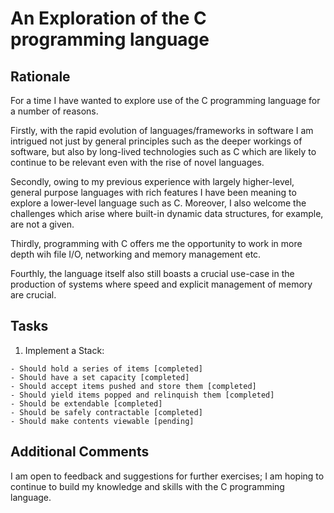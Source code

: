 # An Exploration of the C programming language

## Rationale

For a time I have wanted to explore use of the C programming
language for a number of reasons.

Firstly, with the rapid evolution of languages/frameworks in software I
am intrigued not just by general principles such as the deeper workings of
software, but also by long-lived technologies such as C which are likely to
continue to be relevant even with the rise of novel languages. 

Secondly, owing to my previous experience with largely higher-level,
general purpose languages with rich features I have been meaning to explore
a lower-level language such as C. Moreover, I also welcome the challenges 
which arise where built-in dynamic data structures, for example, 
are not a given.

Thirdly, programming with C offers me the opportunity to work in more depth 
wih file I/O, networking and memory management etc.

Fourthly, the language itself also still boasts a crucial use-case in the 
production of systems where speed and explicit management of memory are 
crucial.

## Tasks

1. Implement a Stack:
```
- Should hold a series of items [completed]
- Should have a set capacity [completed]
- Should accept items pushed and store them [completed]
- Should yield items popped and relinquish them [completed]
- Should be extendable [completed]
- Should be safely contractable [completed]
- Should make contents viewable [pending]
```

## Additional Comments

I am open to feedback and suggestions for further exercises; I am hoping to
continue to build my knowledge and skills with the C programming language.

